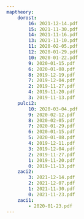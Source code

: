 ```yaml
---
maptheory:
    dorost:
        16: 2021-12-14.pdf
        15: 2021-11-30.pdf
        14: 2021-11-16.pdf
        13: 2021-11-10.pdf
        11: 2020-02-05.pdf
        12: 2020-01-29.pdf
        10: 2020-01-22.pdf
        9: 2020-01-15.pdf
        6: 2020-01-08.pdf
        8: 2019-12-19.pdf
        7: 2019-12-04.pdf
        2: 2019-11-27.pdf
        4: 2019-11-20.pdf
        3: 2019-11-13.pdf
    pulci2:
        10: 2020-03-04.pdf
        9: 2020-02-12.pdf
        8: 2020-02-05.pdf
        7: 2020-01-29.pdf
        6: 2020-01-15.pdf
        5: 2020-01-08.pdf
        4: 2019-12-11.pdf
        3: 2019-12-04.pdf
        2: 2019-11-27.pdf
        1: 2019-11-20.pdf
        0: 2019-11-13.pdf
    zaci2:
        3: 2021-12-14.pdf
        2: 2021-12-07.pdf
        1: 2021-11-30.pdf
        0: 2021-11-23.pdf
    zaci1:
        - 2020-01-23.pdf
---
```


